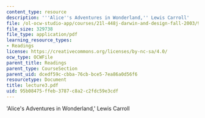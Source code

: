 ```yaml
---
content_type: resource
description: '''Alice''s Adventures in Wonderland,'' Lewis Carroll'
file: /ol-ocw-studio-app/courses/21l-448j-darwin-and-design-fall-2003/95b08475ffeb3787c8a2c2fdc59e3cdf_lecture3.pdf
file_size: 329738
file_type: application/pdf
learning_resource_types:
- Readings
license: https://creativecommons.org/licenses/by-nc-sa/4.0/
ocw_type: OCWFile
parent_title: Readings
parent_type: CourseSection
parent_uid: dcedf59c-cbba-76cb-bce5-7ea86a0d56f6
resourcetype: Document
title: lecture3.pdf
uid: 95b08475-ffeb-3787-c8a2-c2fdc59e3cdf
---
```

'Alice's Adventures in Wonderland,' Lewis Carroll